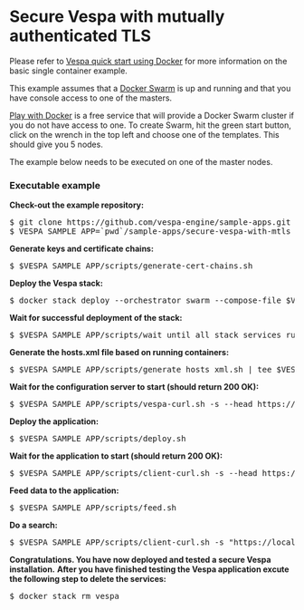 <!-- Copyright Verizon Media. Licensed under the terms of the Apache 2.0 license. See LICENSE in the project root. -->
# Secure Vespa with mutually authenticated TLS

Please refer to
[Vespa quick start using Docker](https://docs.vespa.ai/en/vespa-quick-start.html)
for more information on the basic single container example.

This example assumes that a [Docker Swarm](https://docs.docker.com/engine/swarm/) is up and running and that you have console access to one of the masters.

<a href="https://labs.play-with-docker.com" data-proofer-ignore>Play with Docker</a>
is a free service that will provide a Docker Swarm cluster if you do not have access to one. To create
Swarm, hit the green start button, click on the wrench in the top left and choose one of the templates. This should give you 5 nodes.

The example below needs to be executed on one of the master nodes.

### Executable example
**Check-out the example repository:**
<pre data-test="exec">
$ git clone https://github.com/vespa-engine/sample-apps.git
$ VESPA_SAMPLE_APP=`pwd`/sample-apps/secure-vespa-with-mtls
</pre>
**Generate keys and certificate chains:**
<pre data-test="exec">
$ $VESPA_SAMPLE_APP/scripts/generate-cert-chains.sh
</pre>
**Deploy the Vespa stack:**
<pre data-test="exec">
$ docker stack deploy --orchestrator swarm --compose-file $VESPA_SAMPLE_APP/docker-compose.yml vespa
</pre>
**Wait for successful deployment of the stack:**
<pre data-test="exec">
$ $VESPA_SAMPLE_APP/scripts/wait_until_all_stack_services_running.sh
</pre>
**Generate the hosts.xml file based on running containers:**
<pre data-test="exec">
$ $VESPA_SAMPLE_APP/scripts/generate_hosts_xml.sh | tee $VESPA_SAMPLE_APP/src/main/application/hosts.xml
</pre>
**Wait for the configuration server to start (should return 200 OK):**
<pre data-test="exec" data-test-wait-for="200 OK">
$ $VESPA_SAMPLE_APP/scripts/vespa-curl.sh -s --head https://localhost:19071/ApplicationStatus
</pre>
**Deploy the application:**
<pre data-test="exec">
$ $VESPA_SAMPLE_APP/scripts/deploy.sh
</pre>
**Wait for the application to start (should return 200 OK):**
<pre data-test="exec" data-test-wait-for="200 OK">
$ $VESPA_SAMPLE_APP/scripts/client-curl.sh -s --head https://localhost:8443/ApplicationStatus
</pre>
**Feed data to the application:**
<pre data-test="exec">
$ $VESPA_SAMPLE_APP/scripts/feed.sh
</pre>
**Do a search:**
<pre data-test="exec">
$ $VESPA_SAMPLE_APP/scripts/client-curl.sh -s "https://localhost:8443/search/?query=michael" | python -m json.tool
</pre>
**Congratulations. You have now deployed and tested a secure Vespa installation.**
**After you have finished testing the Vespa application excute the following step to delete the services:**
<pre data-test="after">
$ docker stack rm vespa
</pre>
